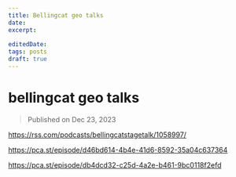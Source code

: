 ```yaml
---
title: Bellingcat geo talks
date:
excerpt: 
 
editedDate:
tags: posts
draft: true
---
```

# bellingcat geo talks

> Published on Dec 23, 2023

https://rss.com/podcasts/bellingcatstagetalk/1058997/

https://pca.st/episode/d46bd614-4b4e-41d6-8592-35a04c637364

https://pca.st/episode/db4dcd32-c25d-4a2e-b461-9bc0118f2efd
